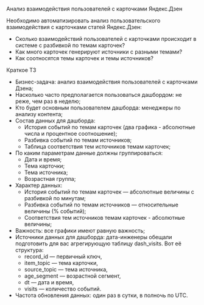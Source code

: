 Анализ взаимодействия пользователей с карточками Яндекс.Дзен

Необходимо автоматизировать анализ пользовательского взаимодействия с карточками статей Яндекс.Дзен:

- Сколько взаимодействий пользователей с карточками происходит в системе с разбивкой по темам карточек?
- Как много карточек генерируют источники с разными темами?
- Как соотносятся темы карточек и темы источников?

Краткое ТЗ

- Бизнес-задача: анализ взаимодействия пользователей с карточками Дзена;
- Насколько часто предполагается пользоваться дашбордом: не реже, чем раз в неделю;
- Кто будет основным пользователем дашборда: менеджеры по анализу контента;
- Состав данных для дашборда:
	- История событий по темам карточек (два графика - абсолютные числа и процентное соотношение);
	- Разбивка событий по темам источников;
	- Таблица соответствия тем источников темам карточек;
- По каким параметрам данные должны группироваться:
	- Дата и время;
	- Тема карточки;
	- Тема источника;
	- Возрастная группа;
- Характер данных:
	- История событий по темам карточек — абсолютные величины с разбивкой по минутам;
	- Разбивка событий по темам источников — относительные величины (% событий);
	- Соответствия тем источников темам карточек - абсолютные величины;
- Важность: все графики имеют равную важность;
- Источники данных для дашборда: дата-инженеры обещали подготовить для вас агрегирующую таблицу dash_visits. Вот её структура:
	- record_id — первичный ключ,
	- item_topic — тема карточки,
	- source_topic — тема источника,
	- age_segment — возрастной сегмент,
	- dt — дата и время,
	- visits — количество событий.
- Частота обновления данных: один раз в сутки, в полночь по UTC.
